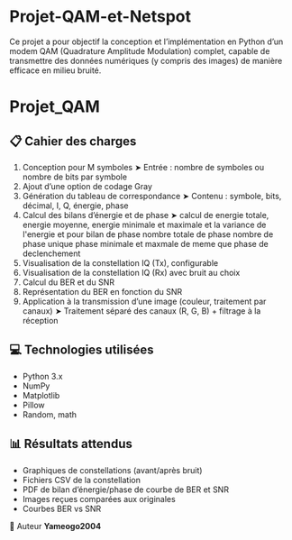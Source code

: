# Projet-QAM-et-Netspot
Ce projet a pour objectif la conception et l’implémentation en Python d’un modem QAM (Quadrature Amplitude Modulation) complet, capable de transmettre des données numériques (y compris des images) de manière efficace en milieu bruité.
# Projet_QAM

## 📋 Cahier des charges

1. Conception pour M symboles          ➤ Entrée : nombre de symboles ou nombre de bits par symbole
2. Ajout d’une option de codage Gray  
3. Génération du tableau de correspondance  ➤ Contenu : symbole, bits, décimal, I, Q, énergie, phase
4. Calcul des bilans d’énergie et de phase ➤ calcul de energie totale, energie moyenne, energie minimale et maximale et la variance de l'energie et pour bilan de phase nombre totale de phase nombre de phase unique phase minimale et maxmale de meme que phase de declenchement
5. Visualisation de la constellation IQ (Tx), configurable
6. Visualisation de la constellation IQ (Rx) avec bruit au choix
7. Calcul du BER et du SNR
8. Représentation du BER en fonction du SNR
9. Application à la transmission d’une image (couleur, traitement par canaux) ➤ Traitement séparé des canaux (R, G, B) + filtrage à la réception

## 💻 Technologies utilisées

- Python 3.x
- NumPy
- Matplotlib
- Pillow
- Random, math

## 📊 Résultats attendus

- Graphiques de constellations (avant/après bruit)
- Fichiers CSV de la constellation
- PDF de bilan d’énergie/phase de courbe de BER et SNR
- Images reçues comparées aux originales
- Courbes BER vs SNR

 👤 Auteur  **Yameogo2004**
